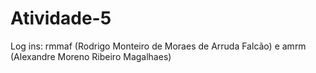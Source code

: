 # Atividade-5
Log ins: rmmaf (Rodrigo Monteiro de Moraes de Arruda Falcão) e amrm (Alexandre Moreno Ribeiro Magalhaes)

